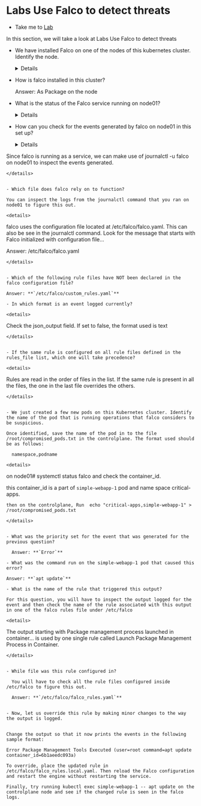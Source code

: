 # Labs Use Falco to detect threats
  - Take me to [Lab](https://kodekloud.com/courses/1378608/lectures/31804484)

In this section, we will take a look at Labs Use Falco to detect threats

- We have installed Falco on one of the nodes of this kubernetes cluster. Identify the node.

  <details>
    ```
    You will have to check the status of the falco service on both node.
    Or if it deployed as a pod, check if it running on all nodes using
    kubectl get pods --all-namespaces or systemctl status falco
    ```
  </details>  


- How is falco installed in this cluster?

    Answer: As Package on the node



- What is the status of the Falco service running on node01?
  <details>
  ```
  Use systemctl status falco and inspect the status.

  Answer: Running

  ```
  </details>


- How can you check for the events generated by falco on node01 in this set up?
  <details>
  ```
Since falco is running as a service, we can make use of journalctl -u falco on node01 to inspect the events generated.

  ```
  </details>


- Which file does falco rely on to function?

  You can inspect the logs from the journalctl command that you ran on node01 to figure this out.

  <details>
  ```
  falco uses the configuration file located at /etc/falco/falco.yaml. This can also be see in the journalctl command.
Look for the message that starts with Falco initialized with configuration file...

  Answer: /etc/falco/falco.yaml
  ```
  </details>


- Which of the following rule files have NOT been declared in the falco configuration file?

  Answer: **`/etc/falco/custom_rules.yaml`**

- In which format is an event logged currently?

  <details>
  ```
  Check the json_output field. If set to false, the format used is text
  ```
  </details>


- If the same rule is configured on all rule files defined in the rules_file list, which one will take precedence?

  <details>
  ```
  Rules are read in the order of files in the list. If the same rule is present in all the files, the one in the last file overrides the others.
  ```
  </details>


- We just created a few new pods on this Kubernetes cluster. Identify the name of the pod that is running operations that falco considers to be suspicious.

  Once identified, save the name of the pod in to the file /root/compromised_pods.txt in the controlplane. The format used should be as follows:

    namespace,podname

  <details>
  ```
  on node01# systemctl status falco  and check the container_id.

   this container_id is a part of `simple-webapp-1` pod and name space critical-apps.

    then on the controlplane, Run  echo "critical-apps,simple-webapp-1" > /root/compromised_pods.txt

  ```
  </details>


- What was the priority set for the event that was generated for the previous question?

    Answer: **`Error`**

- What was the command run on the simple-webapp-1 pod that caused this error?

  Answer: **`apt update`**

- What is the name of the rule that triggered this output?

  For this question, you will have to inspect the output logged for the event and then check the name of the rule associated with this output in one of the falco rules file under /etc/falco

  <details>
  ```
  The output starting with Package management process launched in container... is used by one single rule called Launch Package Management Process in Container.
  ```
  </details>


- While file was this rule configured in?

    You will have to check all the rule files configured inside /etc/falco to figure this out.

    Answer: **`/etc/falco/falco_rules.yaml`**


- Now, let us override this rule by making minor changes to the way the output is logged.


  Change the output so that it now prints the events in the following sample format:

  Error Package Management Tools Executed (user=root command=apt update container_id=6b1aeedc093a)

To override, place the updated rule in /etc/falco/falco_rules.local.yaml. Then reload the Falco configuration and restart the engine without restarting the service.

Finally, try running kubectl exec simple-webapp-1 -- apt update on the controlplane node and see if the changed rule is seen in the falco logs.
